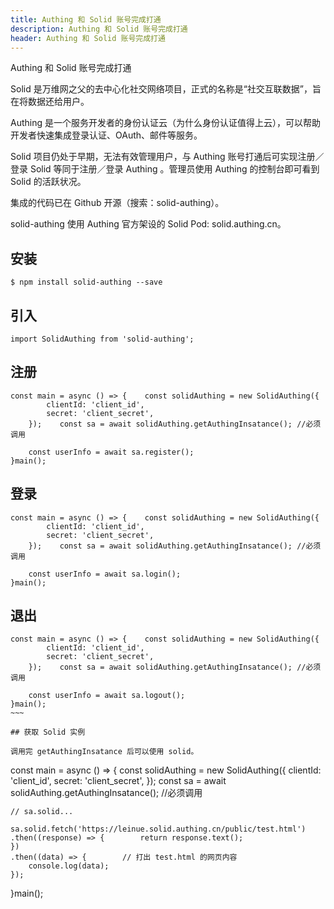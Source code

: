 ```yaml
---
title: Authing 和 Solid 账号完成打通 
description: Authing 和 Solid 账号完成打通 
header: Authing 和 Solid 账号完成打通 
---
```

Authing 和 Solid 账号完成打通 
<!-- more -->
Solid 是万维网之父的去中心化社交网络项目，正式的名称是“社交互联数据”，旨在将数据还给用户。

Authing 是一个服务开发者的身份认证云（为什么身份认证值得上云），可以帮助开发者快速集成登录认证、OAuth、邮件等服务。

Solid 项目仍处于早期，无法有效管理用户，与 Authing 账号打通后可实现注册／登录 Solid 等同于注册／登录 Authing 。管理员使用 Authing 的控制台即可看到 Solid 的活跃状况。


集成的代码已在 Github 开源（搜索：solid-authing）。

solid-authing 使用 Authing 官方架设的 Solid Pod: solid.authing.cn。

## 安装

```
$ npm install solid-authing --save
```

## 引入

```
import SolidAuthing from 'solid-authing';
```

## 注册

```
const main = async () => {    const solidAuthing = new SolidAuthing({
        clientId: 'client_id',
        secret: 'client_secret',
    });    const sa = await solidAuthing.getAuthingInsatance(); //必须调用

    const userInfo = await sa.register();
}main();
```

## 登录

```
const main = async () => {    const solidAuthing = new SolidAuthing({
        clientId: 'client_id',
        secret: 'client_secret',
    });    const sa = await solidAuthing.getAuthingInsatance(); //必须调用

    const userInfo = await sa.login();
}main();
```

## 退出

```
const main = async () => {    const solidAuthing = new SolidAuthing({
        clientId: 'client_id',
        secret: 'client_secret',
    });    const sa = await solidAuthing.getAuthingInsatance(); //必须调用

    const userInfo = await sa.logout();
}main();
~~~

## 获取 Solid 实例

调用完 getAuthingInsatance 后可以使用 solid。

```
const main = async () => {    const solidAuthing = new SolidAuthing({
        clientId: 'client_id',
        secret: 'client_secret',
    });    const sa = await solidAuthing.getAuthingInsatance(); //必须调用

    // sa.solid...

    sa.solid.fetch('https://leinue.solid.authing.cn/public/test.html')
    .then((response) => {        return response.text();
    })
    .then((data) => {        // 打出 test.html 的网页内容
        console.log(data);
    });
}main();
```
